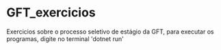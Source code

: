 # GFT_exercicios
 Exercicios sobre o processo seletivo de estágio da GFT, para executar os programas, digite no terminal 'dotnet run'

